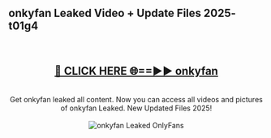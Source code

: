 <h2>onkyfan Leaked Video + Update Files 2025- t01g4</h2>
<br>
<div align="center">
<h2><a href="https://libra.edu.pl?onkyfan" rel="nofollow">🔴 CLICK HERE 🌐==►► onkyfan</a></h2>
<br>
Get onkyfan leaked all content. Now you can access all videos and pictures of onkyfan Leaked. New Updated Files 2025!
<br>
<br>
<a href="https://libra.edu.pl?onkyfan" rel="nofollow" data-target="animated-image.originalLink"><img src="https://i.ibb.co.com/WyWwxjT/player-gif2.gif" alt="onkyfan Leaked OnlyFans" style="max-width: 100%; display: inline-block;" data-target="animated-image.originalImage"></a>
</div>
<br>
